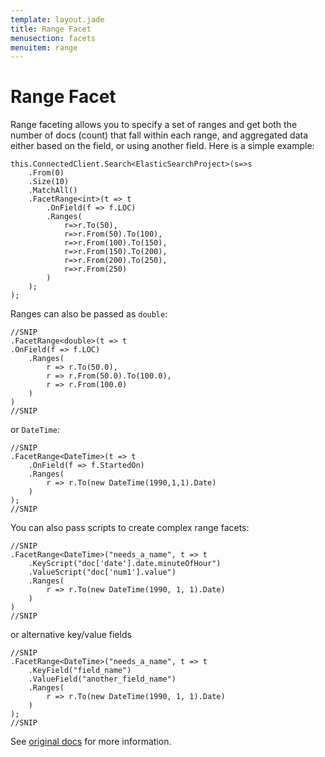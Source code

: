 ```yaml
---
template: layout.jade
title: Range Facet
menusection: facets
menuitem: range
---
```



# Range Facet

Range faceting allows you to specify a set of ranges and get both the number of docs (count) that fall within each range, and aggregated data either based on the field, or using another field. Here is a simple example:


	this.ConnectedClient.Search<ElasticSearchProject>(s=>s
		.From(0)
		.Size(10)
		.MatchAll()
		.FacetRange<int>(t => t
			.OnField(f => f.LOC)
			.Ranges(
				r=>r.To(50),
				r=>r.From(50).To(100),
				r=>r.From(100).To(150),
				r=>r.From(150).To(200),
				r=>r.From(200).To(250),
				r=>r.From(250)
			)
		);
	);

Ranges can also be passed as `double`:

	//SNIP
	.FacetRange<double>(t => t
	.OnField(f => f.LOC)
		.Ranges(
			r => r.To(50.0),
			r => r.From(50.0).To(100.0),
			r => r.From(100.0)
		)
	)
	//SNIP

or `DateTime`:

	//SNIP
	.FacetRange<DateTime>(t => t
		.OnField(f => f.StartedOn)
		.Ranges(
			r => r.To(new DateTime(1990,1,1).Date)
		)
	);
	//SNIP

You can also pass scripts to create complex range facets:

	//SNIP
	.FacetRange<DateTime>("needs_a_name", t => t
		.KeyScript("doc['date'].date.minuteOfHour")
		.ValueScript("doc['num1'].value")
		.Ranges(
			r => r.To(new DateTime(1990, 1, 1).Date)
		)
	)
	//SNIP

or alternative key/value fields

	//SNIP
	.FacetRange<DateTime>("needs_a_name", t => t
		.KeyField("field_name")
		.ValueField("another_field_name")
		.Ranges(
			r => r.To(new DateTime(1990, 1, 1).Date)
		)
	);
	//SNIP

See [original docs](http://www.elasticsearch.org/guide/en/elasticsearch/reference/current/search-facets-range-facet.html) for more information.


